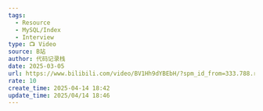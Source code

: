 ```yaml
---
tags:
  - Resource
  - MySQL/Index
  - Interview
type: 📺 Video
source: B站
author: 代码记录栈
date: 2025-03-05
url: https://www.bilibili.com/video/BV1Hh9dYBEbH/?spm_id_from=333.788.recommend_more_video.3&vd_source=84272a2d7f72158b38778819be5bc6ad
rate: 10
create_time: 2025-04-14 18:42
update_time: 2025/04/14 18:46
---
```

